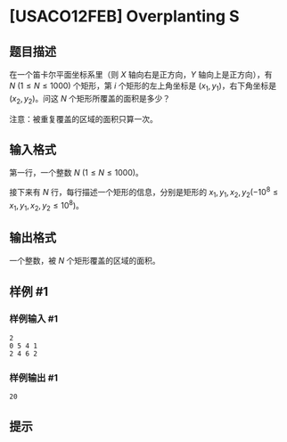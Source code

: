 # [USACO12FEB] Overplanting S

## 题目描述

在一个笛卡尔平面坐标系里（则 $X$ 轴向右是正方向，$Y$ 轴向上是正方向），有 $N\ (1 \le N \le 1000)$ 个矩形，第 $i$ 个矩形的左上角坐标是 $(x_1,y_1)$，右下角坐标是 $(x_2,y_2)$。问这 $N$ 个矩形所覆盖的面积是多少？

注意：被重复覆盖的区域的面积只算一次。

## 输入格式

第一行，一个整数 $N\ (1 \le N \le 1000)$。

接下来有 $N$ 行，每行描述一个矩形的信息，分别是矩形的 $x_1,y_1,x_2,y_2(-10^8 \le x_1,y_1,x_2,y_2 \le 10^8)$。

## 输出格式

一个整数，被 $N$ 个矩形覆盖的区域的面积。

## 样例 #1

### 样例输入 #1

```
2
0 5 4 1
2 4 6 2
```

### 样例输出 #1

```
20
```

## 提示